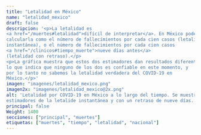 ```yaml
---
title: "Letalidad en México"
name: "letalidad_mexico"
draft: false
descripcion: '<p>La letalidad es
<a href="/muertes#letalidad">difícil de interpretar</a>. En México podemos
calcularla como el número de fallecimientos por cada cien casos (letalidad
instantánea), o el número de fallecimientos por cada cien casos
<a href="/clinicos#tiempo_muerte">nueve días antes</a>
(letalidad con retraso).</p>
<p>La gráfica muestra que estos dos estimadores dan resultados diferentes,
lo que indica que ninguno de los dos es confiable en este momento, y
por lo tanto no sabemos la letalidad verdadera del COVID-19 en
México.</p>'
imagen: "imagenes/letalidad_mexico.png"
imagen2x: "imagenes/letalidad_mexico@2x.png"
alt: 'Letalidad por COVID-19 en México a lo largo del tiempo. Se muestran
estimadores de la letalide instantánea y con un retraso de nueve días.'
principal: false
Weight: 1400
secciones: ["principal", "muertes"]
etiquetas: ["muertes", "tiempo", "letalidad", "nacional"]
---
```

